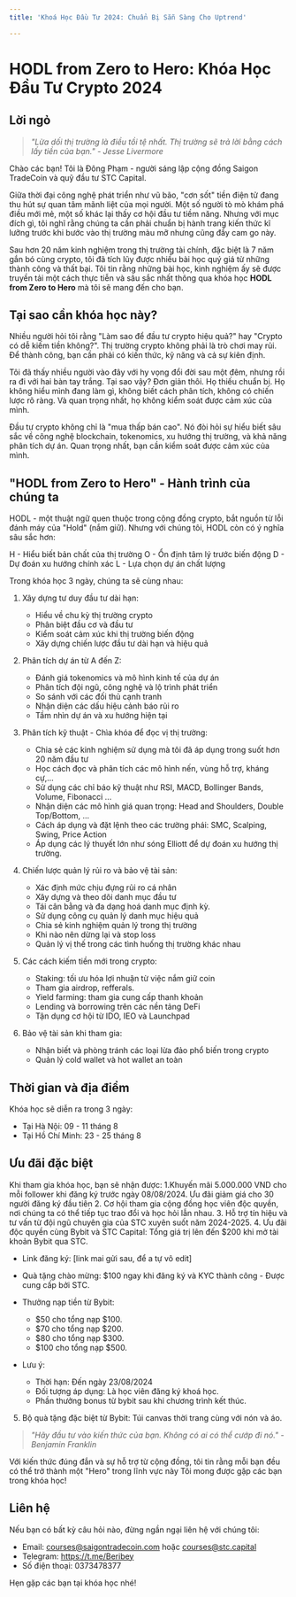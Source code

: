 ```yaml
---
title: 'Khoá Học Đầu Tư 2024: Chuẩn Bị Sẵn Sàng Cho Uptrend'

---
```


# HODL from Zero to Hero: Khóa Học Đầu Tư Crypto 2024

## Lời ngỏ
> *"Lừa dối thị trường là điều tồi tệ nhất. Thị trường sẽ trả lời bằng cách lấy tiền của bạn." - Jesse Livermore*

Chào các bạn!
Tôi là Đông Phạm - người sáng lập cộng đồng Saigon TradeCoin và quỹ đầu tư STC Capital. 

Giữa thời đại công nghệ phát triển như vũ bão, "cơn sốt" tiền điện tử đang thu hút sự quan tâm mãnh liệt của mọi người. Một số người tò mò khám phá điều mới mẻ, một số khác lại thấy cơ hội đầu tư tiềm năng. Nhưng với mục đích gì, tôi nghĩ rằng chúng ta cần phải chuẩn bị hành trang kiến thức kĩ lưỡng trước khi bước vào thị trường màu mỡ nhưng cũng đầy cam go này.

Sau hơn 20 năm kinh nghiệm trong thị trường tài chính, đặc biệt là 7 năm gắn bó cùng crypto, tôi đã tích lũy được nhiều bài học quý giá từ những thành công và thất bại. Tôi tin rằng những bài học, kinh nghiệm ấy sẽ được truyền tải một cách thực tiễn và sâu sắc nhất thông qua khóa học **HODL from Zero to Hero** mà tôi sẽ mang đến cho bạn. 

## Tại sao cần khóa học này?

Nhiều người hỏi tôi rằng "Làm sao để đầu tư crypto hiệu quả?" hay "Crypto có dễ kiếm tiền không?". Thị trường crypto không phải là trò chơi may rủi. Để thành công, bạn cần phải có kiến thức, kỹ năng và cả sự kiên định.

Tôi đã thấy nhiều người vào đây với hy vọng đổi đời sau một đêm, nhưng rồi ra đi với hai bàn tay trắng. Tại sao vậy? Đơn giản thôi. Họ thiếu chuẩn bị. Họ không hiểu mình đang làm gì, không biết cách phân tích, không có chiến lược rõ ràng. Và quan trọng nhất, họ không kiểm soát được cảm xúc của mình.

Đầu tư crypto không chỉ là "mua thấp bán cao". Nó đòi hỏi sự hiểu biết sâu sắc về công nghệ blockchain, tokenomics, xu hướng thị trường, và khả năng phân tích dự án. Quan trọng nhất, bạn cần kiểm soát được cảm xúc của mình.

## "HODL from Zero to Hero" - Hành trình của chúng ta

HODL - một thuật ngữ quen thuộc trong cộng đồng crypto, bắt nguồn từ lỗi đánh máy của "Hold" (nắm giữ). Nhưng với chúng tôi, HODL còn có ý nghĩa sâu sắc hơn:

H - Hiểu biết bản chất của thị trường
O - Ổn định tâm lý trước biến động
D - Dự đoán xu hướng chính xác
L - Lựa chọn dự án chất lượng 

Trong khóa học 3 ngày, chúng ta sẽ cùng nhau:

1. Xây dựng tư duy đầu tư dài hạn:
   - Hiểu về chu kỳ thị trường crypto
   - Phân biệt đầu cơ và đầu tư
   - Kiểm soát cảm xúc khi thị trường biến động
   - Xây dựng chiến lược đầu tư dài hạn và hiệu quả

2. Phân tích dự án từ A đến Z:
   - Đánh giá tokenomics và mô hình kinh tế của dự án
   - Phân tích đội ngũ, công nghệ và lộ trình phát triển
   - So sánh với các đối thủ cạnh tranh
   - Nhận diện các dấu hiệu cảnh báo rủi ro
   - Tầm nhìn dự án và xu hướng hiện tại

3. Phân tích kỹ thuật - Chìa khóa để đọc vị thị trường:
   - Chia sẻ các kinh nghiệm sử dụng mà tôi đã áp dụng trong suốt hơn 20 năm đầu tư
   - Học cách đọc và phân tích các mô hình nến, vùng hỗ trợ, kháng cự,...
   - Sử dụng các chỉ báo kỹ thuật như RSI, MACD, Bollinger Bands, Volume, Fibonacci ...
   - Nhận diện các mô hình giá quan trọng: Head and Shoulders, Double Top/Bottom, ...
   - Cách áp dụng và đặt lệnh theo các trường phái: SMC, Scalping, Swing, Price Action
   - Áp dụng các lý thuyết lớn như sóng Elliott để dự đoán xu hướng thị trường. 
   
4. Chiến lược quản lý rủi ro và bảo vệ tài sản:
   - Xác định mức chịu đựng rủi ro cá nhân
   - Xây dựng và theo dõi danh mục đầu tư
   - Tái cân bằng và đa dạng hoá danh mục định kỳ.
   - Sử dụng công cụ quản lý danh mục hiệu quả
   - Chia sẻ kinh nghiệm quản lý trong thị trường 
   - Khi nào nên dừng lại và stop loss
   - Quản lý vị thế trong các tình huống thị trường khác nhau
 
5. Các cách kiếm tiền mới trong crypto:
   - Staking: tối ưu hóa lợi nhuận từ việc nắm giữ coin
   - Tham gia airdrop, refferals.
   - Yield farming: tham gia cung cấp thanh khoản
   - Lending và borrowing trên các nền tảng DeFi
   - Tận dụng cơ hội từ IDO, IEO và Launchpad

6. Bảo vệ tài sản khi tham gia:
   - Nhận biết và phòng tránh các loại lừa đảo phổ biến trong crypto
   - Quản lý cold wallet và hot wallet an toàn



## Thời gian và địa điểm

Khóa học sẽ diễn ra trong 3 ngày:
- Tại Hà Nội: 09 - 11 tháng 8
- Tại Hồ Chí Minh: 23 - 25 tháng 8

## Ưu đãi đặc biệt

Khi tham gia khóa học, bạn sẽ nhận được:
1.Khuyến mãi 5.000.000 VND cho mỗi follower khi đăng ký trước ngày 08/08/2024. Ưu đãi giảm giá cho 30 người đăng ký đầu tiên
2. Cơ hội tham gia cộng đồng học viên độc quyền, nơi chúng ta có thể tiếp tục trao đổi và học hỏi lẫn nhau.
3. Hỗ trợ tín hiệu và tư vấn từ đội ngũ chuyên gia của STC xuyên suốt năm 2024-2025. 
4. Ưu đãi độc quyền cùng Bybit và STC Capital: Tổng giá trị lên đến $200 khi mở tài khoản Bybit qua STC.
- Link đăng ký: [link mai gửi sau, để a tự vô edit]
- Quà tặng chào mừng: $100 ngay khi đăng ký và KYC thành công - Được cung cấp bởi STC.
- Thưởng nạp tiền từ Bybit:
    - $50 cho tổng nạp $100.
    - $70 cho tổng nạp $200. 
    - $80 cho tổng nạp $300. 
    - $100 cho tổng nạp $500. 

- Lưu ý: 
    - Thời hạn: Đến ngày 23/08/2024
    - Đối tượng áp dụng: Là học viên đăng ký khoá học. 
    - Phần thưởng bonus từ bybit sau khi chương trình kết thúc. 

5. Bộ quà tặng đặc biệt từ Bybit: Túi canvas thời trang cùng với nón và áo.

>  *"Hãy đầu tư vào kiến thức của bạn. Không có ai có thể cướp đi nó." - Benjamin Franklin*


Với kiến thức đúng đắn và sự hỗ trợ từ cộng đồng, tôi tin rằng mỗi bạn đều có thể trở thành một "Hero" trong lĩnh vực này Tôi mong được gặp các bạn trong khóa học!



## Liên hệ

Nếu bạn có bất kỳ câu hỏi nào, đừng ngần ngại liên hệ với chúng tôi:
- Email: courses@saigontradecoin.com hoặc courses@stc.capital
- Telegram: https://t.me/Beribey
- Số điện thoại: 0373478377

Hẹn gặp các bạn tại khóa học nhé!
